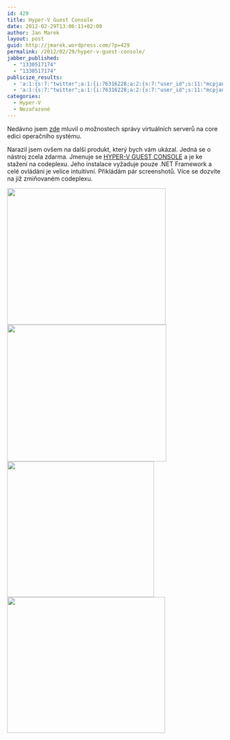 ```yaml
---
id: 429
title: Hyper-V Guest Console
date: 2012-02-29T13:06:11+02:00
author: Jan Marek
layout: post
guid: http://jmarek.wordpress.com/?p=429
permalink: /2012/02/29/hyper-v-guest-console/
jabber_published:
  - "1330517174"
  - "1330517174"
publicize_results:
  - 'a:1:{s:7:"twitter";a:1:{i:76316228;a:2:{s:7:"user_id";s:11:"mcpjanmarek";s:7:"post_id";s:18:"174827830218199040";}}}'
  - 'a:1:{s:7:"twitter";a:1:{i:76316228;a:2:{s:7:"user_id";s:11:"mcpjanmarek";s:7:"post_id";s:18:"174827830218199040";}}}'
categories:
  - Hyper-V
  - Nezařazené
---
```

Nedávno jsem <a href="http://jmarek.wordpress.com/2011/12/22/5nine-manager-pro-hyper-v/" target="_blank">zde</a> mluvil o možnostech správy virtuálních serverů na core edici operačního systému.

Narazil jsem ovšem na další produkt, který bych vám ukázal. Jedná se o nástroj zcela zdarma. Jmenuje se <a href="http://hvgc.codeplex.com/" target="_blank">HYPER-V GUEST CONSOLE</a> a je ke stažení na codeplexu. Jeho instalace vyžaduje pouze .NET Framework a celé ovládání je velice intuitivní. Přikládám pár screenshotů. Více se dozvíte na již zmiňovaném codeplexu.

[<img class="alignleft  wp-image-430" title="HVGCV3" src="http://janmarek.eu/wp-content/uploads/2012/02/hvgcv3.png" alt="" width="370" height="318" />](http://janmarek.eu/wp-content/uploads/2012/02/hvgcv3.png) [<img class="alignleft  wp-image-433" title="HVGCV3-ISO" src="http://janmarek.eu/wp-content/uploads/2012/02/hvgcv3-iso.png" alt="" width="372" height="319" />](http://janmarek.eu/wp-content/uploads/2012/02/hvgcv3-iso.png)[<img class="alignleft  wp-image-432" title="HVGCV3-DVD" src="http://janmarek.eu/wp-content/uploads/2012/02/hvgcv3-dvd.png" alt="" width="343" height="316" />](http://janmarek.eu/wp-content/uploads/2012/02/hvgcv3-dvd.png)[<img class="alignleft  wp-image-431" title="HVGCV3-CPU" src="http://janmarek.eu/wp-content/uploads/2012/02/hvgcv3-cpu.png" alt="" width="369" height="317" />](http://janmarek.eu/wp-content/uploads/2012/02/hvgcv3-cpu.png)
